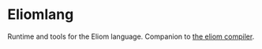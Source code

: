 # Eliomlang

Runtime and tools for the Eliom language. Companion to [the eliom compiler](https://github.com/ocsigen/ocaml-eliom).
